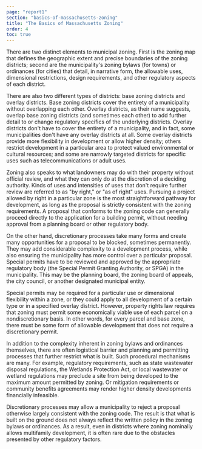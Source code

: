 ```yaml
---
page: "report1"
section: "basics-of-massachusetts-zoning"
title: "The Basics of Massachusetts Zoning"
order: 4
toc: true
---
```

There are two distinct elements to municipal zoning. First is the zoning map that defines the geographic extent and precise boundaries of the zoning districts; second are the municipality's zoning bylaws (for towns) or ordinances (for cities) that detail, in narrative form, the allowable uses, dimensional restrictions, design requirements, and other regulatory aspects of each district.

There are also two different types of districts: base zoning districts and overlay districts. Base zoning districts cover the entirety of a municipality without overlapping each other. Overlay districts, as their name suggests, overlap base zoning districts (and sometimes each other) to add further detail to or change regulatory specifics of the underlying districts. Overlay districts don't have to cover the entirety of a municipality, and in fact, some municipalities don't have any overlay districts at all. Some overlay districts provide more flexibility in development or allow higher density; others restrict development in a particular area to protect valued environmental or cultural resources; and some are narrowly targeted districts for specific uses such as telecommunications or adult uses.

Zoning also speaks to what landowners may do with their property without official review, and what they can only do at the discretion of a deciding authority. Kinds of uses and intensities of uses that don't require further review are referred to as "by right," or "as of right" uses. Pursuing a project allowed by right in a particular zone is the most straightforward pathway for development, as long as the proposal is strictly consistent with the zoning requirements. A proposal that conforms to the zoning code can generally proceed directly to the application for a building permit, without needing approval from a planning board or other regulatory body.

On the other hand, discretionary processes take many forms and create many opportunities for a proposal to be blocked, sometimes permanently. They may add considerable complexity to a development process, while also ensuring the municipality has more control over a particular proposal. Special permits have to be reviewed and approved by the appropriate regulatory body (the Special Permit Granting Authority, or SPGA) in the municipality. This may be the planning board, the zoning board of appeals, the city council, or another designated municipal entity.

Special permits may be required for a particular use or dimensional flexibility within a zone, or they could apply to all development of a certain type or in a specified overlay district. However, property rights law requires that zoning must permit some economically viable use of each parcel on a nondiscretionary basis. In other words, for every parcel and base zone, there must be some form of allowable development that does not require a discretionary permit.

In addition to the complexity inherent in zoning bylaws and ordinances themselves, there are often logistical barrier and planning and permitting processes that further restrict what is built. Such procedural mechanisms are many. For example, regulatory requirements, such as state wastewater disposal regulations, the Wetlands Protection Act, or local wastewater or wetland regulations may preclude a site from being developed to the maximum amount permitted by zoning. Or mitigation requirements or community benefits agreements may render higher density developments financially infeasible.

Discretionary processes may allow a municipality to reject a proposal otherwise largely consistent with the zoning code. The result is that what is built on the ground does not always reflect the written policy in the zoning bylaws or ordinances. As a result, even in districts where zoning nominally allows multifamily development, it is often rare due to the obstacles presented by other regulatory factors.
